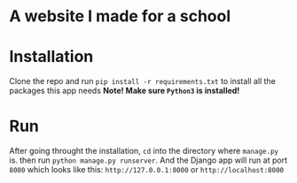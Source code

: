 # A website I made for a school

# Installation
Clone the repo and run `pip install -r requirements.txt` to install all the packages this app needs
**Note! Make sure `Python3` is installed!**

# Run
After going throught the installation, `cd` into the directory where `manage.py` is.
then run `python manage.py runserver`.
And the Django app will run at port `8000` which looks like this: `http://127.0.0.1:8000` or `http://localhost:8000`
